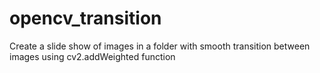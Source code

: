 # opencv_transition
Create a slide show of images in a folder with smooth transition between images using cv2.addWeighted function
